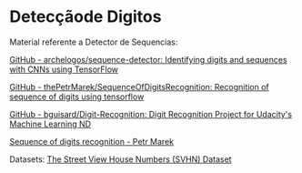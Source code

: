 # Detecçãode Digitos

Material referente a Detector de Sequencias:

[GitHub - archelogos/sequence-detector: Identifying digits and sequences with CNNs using TensorFlow](https://github.com/archelogos/sequence-detector)

[GitHub - thePetrMarek/SequenceOfDigitsRecognition: Recognition of sequence of digits using tensorflow](https://github.com/thePetrMarek/SequenceOfDigitsRecognition)

[GitHub - bguisard/Digit-Recognition: Digit Recognition Project for Udacity's Machine Learning ND](https://github.com/bguisard/Digit-Recognition)

[Sequence of digits recognition - Petr Marek](http://petr-marek.com/blog/2017/07/05/sequence-digits-recognition/)

Datasets:
[The Street View House Numbers (SVHN) Dataset](http://ufldl.stanford.edu/housenumbers/)